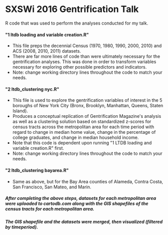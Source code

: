 # SXSWi 2016 Gentrification Talk
R code that was used to perform the analyses conducted for my talk.

#### "1 ltdb loading and variable creation.R"
* This file preps the decennial Census (1970, 1980, 1990, 2000, 2010) and ACS (2008, 2010, 2011) datasets. 
* There are far more lines of code than were ultimately necessary for the gentrification analyses. This was done in order to transform variables necessary for exploring other possible predictors and indicators. 
* Note: change working directory lines throughout the code to match your needs.

#### "2 ltdb_clustering nyc.R"
* This file is used to explore the gentrification variables of interest in the 5 boroughs of New York City (Bronx, Brooklyn, Manhattan, Queens, Staten Island). 
* Produces a conceptual replication of Gentrification Magazine's analysis as well as a clustering solution based on standardized z-scores for census tracts across the metropolitan area for each time period with regard to change in median home value, change in the percentage of college graduates, and change in median household income. 
* Note that this code is dependent upon running "1 LTDB loading and variable creation.R" first. 
* Note: change working directory lines throughout the code to match your needs.

#### "2 ltdb_clustering bayarea.R"
* Same as above, but for the Bay Area counties of Alameda, Contra Costa, San Francisco, San Mateo, and Marin.
  
  
  
##### After completing the above steps, datasets for each metropolitan area were uploaded to cartodb.com along with the GIS shapefiles of the census tracts for each metropolitan area.
##### The GIS shapefile and the datasets were merged, then visualized (filtered by timeperiod).
